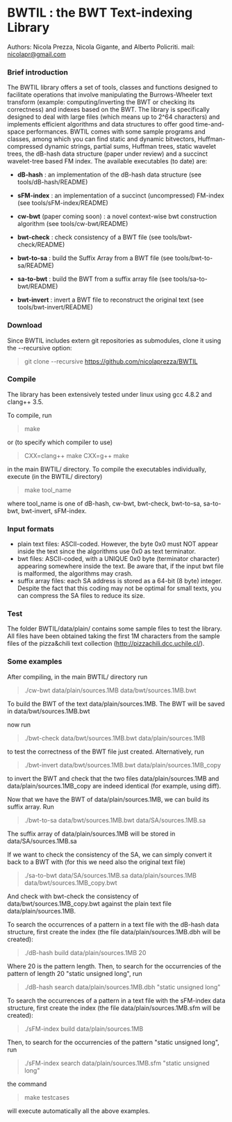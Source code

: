 BWTIL : the BWT Text-indexing Library
===============
Authors: Nicola Prezza, Nicola Gigante, and Alberto Policriti.
mail: nicolapr@gmail.com

### Brief introduction

The BWTIL library offers a set of tools, classes and functions designed to facilitate operations that involve manipulating the Burrows-Wheeler text transform (example: computing/inverting the BWT or checking its correctness) and indexes based on the BWT. The library is specifically designed to deal with large files (which means up to 2^64 characters) and implements efficient algorithms and data structures to offer good time-and-space performances. BWTIL comes with some sample programs and classes, among which you can find static and dynamic bitvectors, Huffman-compressed dynamic strings, partial sums, Huffman trees, static wavelet trees, the dB-hash data structure (paper under review) and a succinct wavelet-tree based FM index. The available executables (to date) are:

 * **dB-hash** : an implementation of the dB-hash data structure (see tools/dB-hash/README)
 
 * **sFM-index** : an implementation of a succinct (uncompressed) FM-index (see tools/sFM-index/README)

 * **cw-bwt** (paper coming soon) : a novel context-wise bwt construction algorithm (see tools/cw-bwt/README)
 
 * **bwt-check** : check consistency of a BWT file (see tools/bwt-check/README)
 
 * **bwt-to-sa** : build the Suffix Array from a BWT file (see tools/bwt-to-sa/README)
 
 * **sa-to-bwt** : build the BWT from a suffix array file (see tools/sa-to-bwt/README)
 
 * **bwt-invert** : invert a BWT file to reconstruct the original text (see tools/bwt-invert/README)

### Download

Since BWTIL includes extern git repositories as submodules, clone it using the --recursive option:

> git clone --recursive https://github.com/nicolaprezza/BWTIL

### Compile

The library has been extensively tested under linux using gcc 4.8.2 and clang++ 3.5.

To compile, run

> make

or (to specify which compiler to use)

> CXX=clang++ make
> CXX=g++ make

in the main BWTIL/ directory. To compile the executables individually, execute (in the BWTIL/ directory)

> make tool_name

where tool_name is one of dB-hash, cw-bwt, bwt-check, bwt-to-sa, sa-to-bwt, bwt-invert, sFM-index.

### Input formats

 * plain text files: ASCII-coded. However, the byte 0x0 must NOT appear inside the text since the algorithms use 0x0 as text terminator.
 * bwt files: ASCII-coded, with a UNIQUE 0x0 byte (terminator character) appearing somewhere inside the text. Be aware that, if the input bwt file is malformed, the algorithms may crash.
 * suffix array files: each SA address is stored as a 64-bit (8 byte) integer. Despite the fact that this coding may not be optimal for small texts, you can compress the SA files to reduce its size.

### Test

The folder BWTIL/data/plain/ contains some sample files to test the library. All files have been obtained taking the first 1M characters from the sample files of the pizza&chili text collection (http://pizzachili.dcc.uchile.cl/).

### Some examples

After compiling, in the main BWTIL/ directory run

> ./cw-bwt data/plain/sources.1MB data/bwt/sources.1MB.bwt

To build the BWT of the text data/plain/sources.1MB. The BWT will be saved in data/bwt/sources.1MB.bwt

now run

> ./bwt-check data/bwt/sources.1MB.bwt data/plain/sources.1MB

to test the correctness of the BWT file just created. Alternatively, run

> ./bwt-invert data/bwt/sources.1MB.bwt data/plain/sources.1MB_copy

to invert the BWT and check that the two files data/plain/sources.1MB and data/plain/sources.1MB_copy are indeed identical (for example, using diff).

Now that we have the BWT of data/plain/sources.1MB, we can build its suffix array. Run

> ./bwt-to-sa data/bwt/sources.1MB.bwt data/SA/sources.1MB.sa

The suffix array of data/plain/sources.1MB will be stored in data/SA/sources.1MB.sa

If we want to check the consistency of the SA, we can simply convert it back to a BWT with (for this we need also the original text file)

> ./sa-to-bwt data/SA/sources.1MB.sa data/plain/sources.1MB data/bwt/sources.1MB_copy.bwt

And check with bwt-check the consistency of data/bwt/sources.1MB_copy.bwt against the plain text file data/plain/sources.1MB.

To search the occurrences of a pattern in a text file with the dB-hash data structure, first create the index (the file data/plain/sources.1MB.dbh will be created):

> ./dB-hash build data/plain/sources.1MB 20

Where 20 is the pattern length. Then, to search for the occurrencies of the pattern of length 20 "static unsigned long", run

> ./dB-hash search data/plain/sources.1MB.dbh "static unsigned long"

To search the occurrences of a pattern in a text file with the sFM-index data structure, first create the index (the file data/plain/sources.1MB.sfm will be created):

> ./sFM-index build data/plain/sources.1MB

Then, to search for the occurrencies of the pattern "static unsigned long", run

> ./sFM-index search data/plain/sources.1MB.sfm "static unsigned long"

the command 

> make testcases

will execute automatically all the above examples.

